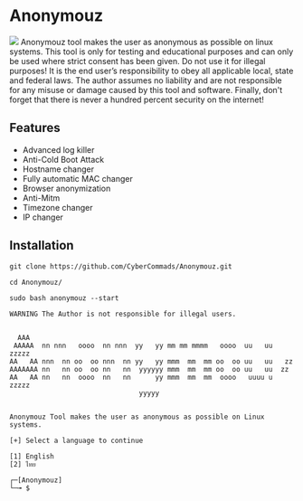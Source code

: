 # Anonymouz
![](https://img.shields.io/badge/platform-linux%20%7C%20.sgv)
Anonymouz tool makes the user  as anonymous as possible on linux systems. This tool is only for testing and educational purposes and can only be used where strict consent has been given. Do not use it for illegal purposes! It is the end user’s responsibility to obey all applicable local, state and federal laws. The author assumes no liability and are not responsible for any misuse or damage caused by this tool and software. Finally, don't forget that there is never a hundred percent security on the internet!

  ## Features
 * Advanced log killer
 * Anti-Cold Boot Attack
 * Hostname changer
 * Fully automatic MAC changer
 * Browser anonymization
 * Anti-Mitm
 * Timezone changer
 * IP changer

## Installation
```
git clone https://github.com/CyberCommads/Anonymouz.git
```
```
cd Anonymouz/
```
```
sudo bash anonymouz --start
```
```
WARNING The Author is not responsible for illegal users.


  AAA                                                                   
 AAAAA  nn nnn   oooo  nn nnn  yy   yy mm mm mmmm   oooo  uu   uu zzzzz 
AA   AA nnn  nn oo  oo nnn  nn yy   yy mmm  mm  mm oo  oo uu   uu   zz  
AAAAAAA nn   nn oo  oo nn   nn  yyyyyy mmm  mm  mm oo  oo uu   uu  zz   
AA   AA nn   nn  oooo  nn   nn      yy mmm  mm  mm  oooo   uuuu u zzzzz 
                                yyyyy                                   


Anonymouz Tool makes the user as anonymous as possible on Linux systems.

[+] Select a language to continue

[1] English
[2] ไทย

┌─[Anonymouz]
└─╼ $  
```

